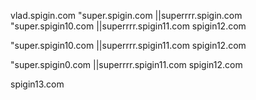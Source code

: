 vlad.spigin.com
"super.spigin.com
||superrrr.spigin.com
"super.spigin10.com
||superrrr.spigin11.com
spigin12.com

"super.spigin10.com
||superrrr.spigin11.com
spigin12.com

"super.spigin0.com
||superrrr.spigin11.com
spigin12.com

spigin13.com
